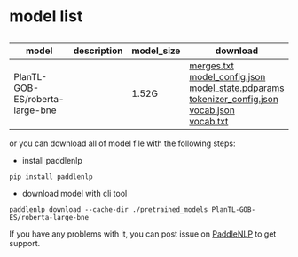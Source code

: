 #  model list

##  

| model  | description | model_size  | download         |
| --- | --- | --- | --- |
|PlanTL-GOB-ES/roberta-large-bne|  | 1.52G | [merges.txt](https://bj.bcebos.com/paddlenlp/models/community/PlanTL-GOB-ES/roberta-large-bne/merges.txt)<br>[model_config.json](https://bj.bcebos.com/paddlenlp/models/community/PlanTL-GOB-ES/roberta-large-bne/model_config.json)<br>[model_state.pdparams](https://bj.bcebos.com/paddlenlp/models/community/PlanTL-GOB-ES/roberta-large-bne/model_state.pdparams)<br>[tokenizer_config.json](https://bj.bcebos.com/paddlenlp/models/community/PlanTL-GOB-ES/roberta-large-bne/tokenizer_config.json)<br>[vocab.json](https://bj.bcebos.com/paddlenlp/models/community/PlanTL-GOB-ES/roberta-large-bne/vocab.json)<br>[vocab.txt](https://bj.bcebos.com/paddlenlp/models/community/PlanTL-GOB-ES/roberta-large-bne/vocab.txt) |

or you can download all of model file with the following steps:

* install paddlenlp

```shell
pip install paddlenlp
```

* download model with cli tool

```shell
paddlenlp download --cache-dir ./pretrained_models PlanTL-GOB-ES/roberta-large-bne
```

If you have any problems with it, you can post issue on [PaddleNLP](https://github.com/PaddlePaddle/PaddleNLP) to get support.
